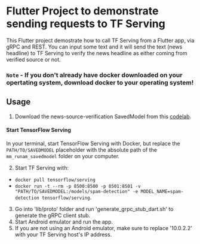 # Flutter Project to demonstrate sending requests to TF Serving

This Flutter project demostrate how to call TF Serving from a Flutter app, via
gRPC and REST. You can input some text and it will send the text (news headline) to TF Serving
to verify the news headline as either coming from verified source or not.

### `Note` -  If you don't already have docker downloaded on your opertating system, download docker to your operating system!


## Usage

1. Download the news-source-verification SavedModel from this [codelab](https://colab.research.google.com/drive/1B7Chznw07H83dp6f8fOZCIvkMJ7K-KwY?usp=sharing).

#### Start TensorFlow Serving
In your terminal, start TensorFlow Serving with Docker, but replace the `PATH/TO/SAVEDMODEL` placeholder with the absolute path of the `mm_runam_savedmodel` folder on your computer.

2. Start TF Serving with: 
- `docker pull tensorflow/serving`
- `docker run -t --rm -p 8500:8500 -p 8501:8501 -v
   "PATH/TO/SAVEDMODEL:/models/spam-detection" -e MODEL_NAME=spam-detection
   tensorflow/serving`.  

3. Go into 'lib/proto' folder and run 'generate_grpc_stub_dart.sh' to generate the gRPC
   client stub.
4. Start Android emulator and run the app.
5. If you are not using an Android emulator, make sure to replace '10.0.2.2'
   with your TF Serving host's IP address.

